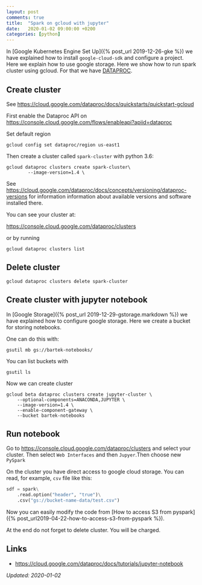 ```yaml
---
layout: post
comments: true
title:  "Spark on gcloud with jupyter"
date:   2020-01-02 09:00:00 +0200
categories: [python]
---
```


In [Google Kubernetes Engine Set Up]({% post_url 2019-12-26-gke %}) we have explained how to install
`google-cloud-sdk` and configure a project. Here we explain how to use google storage. Here we show
how to run spark cluster using gcloud. 
For that we have [DATAPROC](https://cloud.google.com/dataproc/).

## Create cluster

See <https://cloud.google.com/dataproc/docs/quickstarts/quickstart-gcloud>

First enable the Dataproc API on <https://console.cloud.google.com/flows/enableapi?apiid=dataproc>

Set default region

``` shell
gcloud config set dataproc/region us-east1
```

Then create a cluster called `spark-cluster` with python 3.6:

``` shell
gcloud dataproc clusters create spark-cluster\
        --image-version=1.4 \
```

See <https://cloud.google.com/dataproc/docs/concepts/versioning/dataproc-versions> for information
information about available versions and software installed there.

You can see your cluster at:

<https://console.cloud.google.com/dataproc/clusters>

or by running

``` shell
gcloud dataproc clusters list
```

## Delete cluster

``` shell
gcloud dataproc clusters delete spark-cluster
```


## Create cluster with jupyter notebook

In [Google Storage]({% post_url 2019-12-29-gstorage.markdown %}) 
we have explained how to configure google storage. Here we create a bucket for storing notebooks.

One can do this with:

``` shell
gsutil mb gs://bartek-notebooks/
```

You can list buckets with

``` shell
gsutil ls
```

Now we can create cluster 

``` shell
gcloud beta dataproc clusters create jupyter-cluster \
    --optional-components=ANACONDA,JUPYTER \
    --image-version=1.4 \
    --enable-component-gateway \
    --bucket bartek-notebooks
```

## Run notebook

Go to 
<https://console.cloud.google.com/dataproc/clusters>
and select your cluster. Then select `Web Interfaces` and then `Jupyer`.Then choose new `PySpark`

On the cluster you have direct access to google cloud storage. You can read, for example, `csv` file
like this:

``` python 
sdf = spark\
    .read.option("header", "true")\
    .csv("gs://bucket-name-data/test.csv")
```

Now you can easily modify the code 
from [How to access S3 from pyspark]({% post_url2019-04-22-how-to-access-s3-from-pyspark %}).

At the end do not forget to delete cluster. You will be charged.

## Links
* https://cloud.google.com/dataproc/docs/tutorials/jupyter-notebook



_Updated: 2020-01-02_


